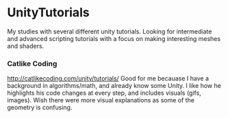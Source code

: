 # UnityTutorials
My studies with several different unity tutorials. Looking for intermediate and advanced scripting tutorials with a focus on making 
interesting meshes and shaders.

### Catlike Coding
http://catlikecoding.com/unity/tutorials/
Good for me becauase I have a background in algorithms/math, and already know some Unity. I like how he highlights his code changes at every step, and includes visuals (gifs, images). Wish there were more visual explanations as some of the geometry is confusing.
